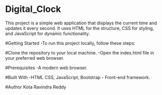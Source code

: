 # Digital_Clock
This project is a simple web application that displays the current time and updates it every second. It uses HTML for the structure, CSS for styling, and JavaScript for dynamic functionality.

#Getting Started
-To run this project locally, follow these steps:

#Clone the repository to your local machine.
-Open the index.html file in your preferred web browser.

#Prerequisites
-A modern web browser.

#Built With
-HTML
CSS,
JavaScript,
Bootstrap - Front-end framework.

#Author
 Kota Ravindra Reddy







